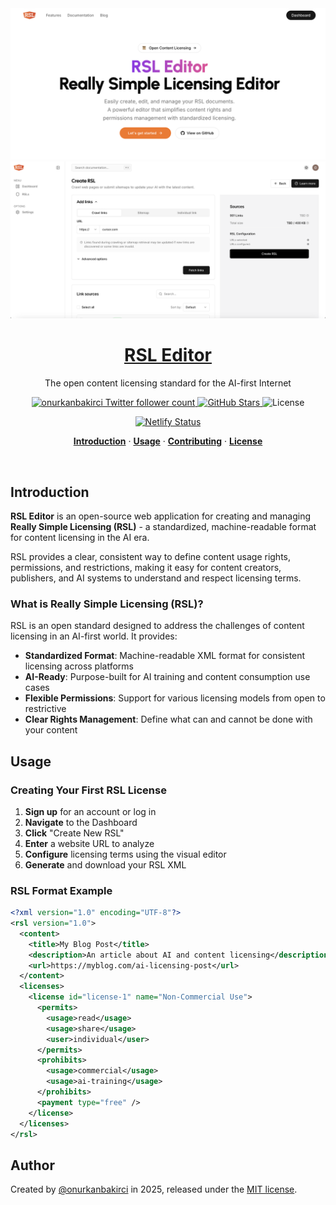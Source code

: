 <a href="https://github.com/onurkanbakirci/rsl-editor">
  <img alt="RSL Editor" src="public/_static/og.png">
  <img alt="RSL Editor" src="public/_static/og-2.png">
  <h1 align="center">RSL Editor</h1>
</a>

<p align="center">
  The open content licensing standard for the AI-first Internet
</p>

<p align="center">
  <a href="https://linkedin.com/in/onurkanbakırcı">
    <img src="https://img.shields.io/twitter/follow/onurkanbakirci?style=flat&label=onurkanbakirci&logo=twitter&color=0bf&logoColor=fff" alt="onurkanbakirci Twitter follower count" />
  </a>
  <a href="https://github.com/onurkanbakirci/rsl-editor">
    <img src="https://img.shields.io/github/stars/onurkanbakirci/rsl-editor?style=social" alt="GitHub Stars" />
  </a>
  <img src="https://img.shields.io/github/license/onurkanbakirci/rsl-editor" alt="License" />
</p>

<p align="center">
  <a href="https://app.netlify.com/projects/rsl-editor/deploys">
    <img src="https://api.netlify.com/api/v1/badges/f9d30443-e8c2-49ae-b1d7-917f8fcece39/deploy-status" alt="Netlify Status" />
  </a>
</p>

<p align="center">
  <a href="#introduction"><strong>Introduction</strong></a> ·
  <a href="#usage"><strong>Usage</strong></a> ·
  <a href="#contributing"><strong>Contributing</strong></a> ·
  <a href="#license"><strong>License</strong></a>
</p>
<br/>

## Introduction

**RSL Editor** is an open-source web application for creating and managing **Really Simple Licensing (RSL)** - a standardized, machine-readable format for content licensing in the AI era. 

RSL provides a clear, consistent way to define content usage rights, permissions, and restrictions, making it easy for content creators, publishers, and AI systems to understand and respect licensing terms.

### What is Really Simple Licensing (RSL)?

RSL is an open standard designed to address the challenges of content licensing in an AI-first world. It provides:

- **Standardized Format**: Machine-readable XML format for consistent licensing across platforms
- **AI-Ready**: Purpose-built for AI training and content consumption use cases
- **Flexible Permissions**: Support for various licensing models from open to restrictive
- **Clear Rights Management**: Define what can and cannot be done with your content



## Usage

### Creating Your First RSL License

1. **Sign up** for an account or log in
2. **Navigate** to the Dashboard
3. **Click** "Create New RSL" 
4. **Enter** a website URL to analyze
5. **Configure** licensing terms using the visual editor
6. **Generate** and download your RSL XML

### RSL Format Example

```xml
<?xml version="1.0" encoding="UTF-8"?>
<rsl version="1.0">
  <content>
    <title>My Blog Post</title>
    <description>An article about AI and content licensing</description>
    <url>https://myblog.com/ai-licensing-post</url>
  </content>
  <licenses>
    <license id="license-1" name="Non-Commercial Use">
      <permits>
        <usage>read</usage>
        <usage>share</usage>
        <user>individual</user>
      </permits>
      <prohibits>
        <usage>commercial</usage>
        <usage>ai-training</usage>
      </prohibits>
      <payment type="free" />
    </license>
  </licenses>
</rsl>
```


## Author

Created by [@onurkanbakirci](https://linkedin.com/in/onurkanbakırcı) in 2025, released under the [MIT license](https://github.com/onurkanbakirci/rsl-editor/blob/main/LICENSE.md).